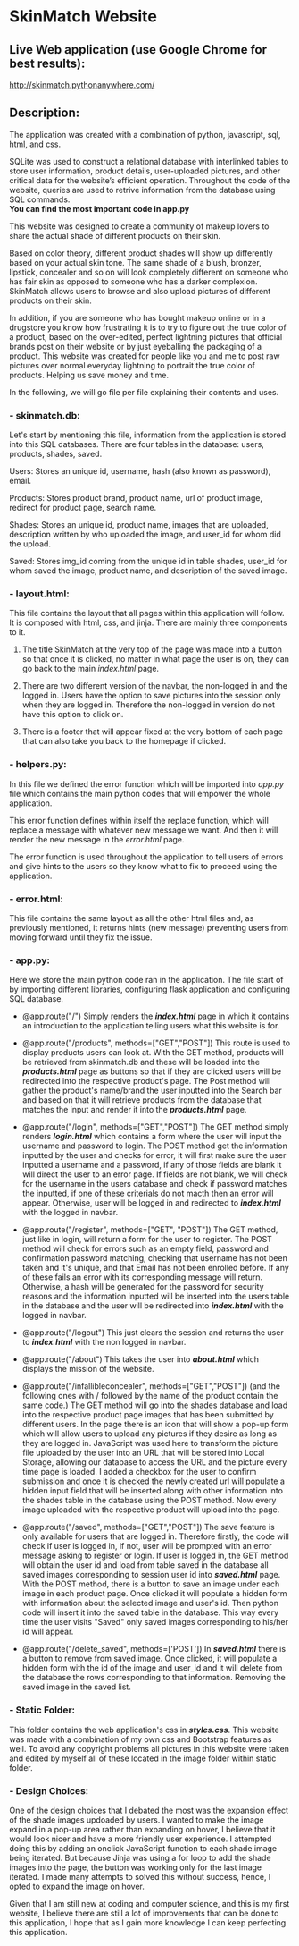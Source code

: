 # SkinMatch Website
## **Live Web application (use Google Chrome for best results):**
http://skinmatch.pythonanywhere.com/ 

## **Description:**
The application was created with a combination of python, javascript, sql, html, and css. 

SQLite was used to construct a relational database with interlinked tables to store user information, product details, user-uploaded pictures, and other critical data for the website’s efficient operation. Throughout the code of the website, queries are used to retrive information from the database using SQL commands. 
<br>**You can find the most important code in app.py**

This website was designed to create a community of makeup lovers to share the actual shade of different products on their skin.

Based on color theory, different product shades will show up differently based on your actual skin tone. The same shade of a blush, bronzer, lipstick, concealer and so on will look completely different on someone who has fair skin as opposed to someone who has a darker complexion. SkinMatch allows users to browse and also upload pictures of different products on their skin.

In addition, if you are someone who has bought makeup online or in a drugstore you know how frustrating it is to try to figure out the true color of a product, based on the over-edited, perfect lightning pictures that official brands post on their website or by just eyeballing the packaging of a product. This website was created for people like you and me to post raw pictures over normal everyday lightning to portrait the true color of products. Helping us save money and time.

In the following, we will go file per file explaining their contents and uses.

### **- skinmatch.db:**
Let's start by mentioning this file, information from the application is stored into this SQL databases.
There are four tables in the database: users, products, shades, saved.

Users: Stores an unique id, username, hash (also known as password), email.

Products: Stores product brand, product name, url of product image, redirect for product page, search name.

Shades: Stores an unique id, product name, images that are uploaded, description written by who uploaded the image, and user_id for whom did the upload.

Saved: Stores img_id coming from the unique id in table shades, user_id for whom saved the image, product name, and description of the saved image.

### **- layout.html:**
This file contains the layout that all pages within this application will follow. It is composed with html, css, and jinja. There are mainly three components to it.

1) The title SkinMatch at the very top of the page was made into a button so that once it is clicked, no matter in what page the user is on, they can go back to the main *index.html* page.

2) There are two different version of the navbar, the non-logged in and the logged in. Users have the option to save pictures into the session only when they are logged in. Therefore the non-logged in version do not have this option to click on.

3) There is a footer that will appear fixed at the very bottom of each page that can also take you back to the homepage if clicked.

### **- helpers.py:**
In this file we defined the error function which will be imported into *app.py* file which contains the main python codes that will empower the whole application.

This error function defines within itself the replace function, which will replace a message with whatever new message we want. And then it will render the new message in the *error.html* page.

The error function is used throughout the application to tell users of errors and give hints to the users so they know what to fix to proceed using the application.

### **- error.html:**
This file contains the same layout as all the other html files and, as previously mentioned, it returns hints (new message) preventing users from moving forward until they fix the issue.

### **- app.py:**
Here we store the main python code ran in the application. The file start of by importing different libraries, configuring flask application and configuring SQL database.

- @app.route("/") Simply renders the **_index.html_** page in which it contains an introduction to the application telling users what this website is for.

- @app.route("/products", methods=["GET","POST"]) This route is used to display products users can look at.
 With the GET method, products will be retrieved from skinmatch.db and these will be loaded into the **_products.html_** page as buttons so that if they are clicked users will be redirected into the respective product's page.
The Post method will gather the product's name/brand the user inputted into the Search bar and based on that it will retrieve products from the database that matches the input and render it into the **_products.html_** page.

- @app.route("/login", methods=["GET","POST"])
The GET method simply renders **_login.html_** which contains a form where the user will input the username and password to login.
The POST method get the information inputted by the user and checks for error, it will first make sure the user inputted a username and a password, if any of those fields are blank it will direct the user to an error page. If fields are not blank, we will check for the username in the users database and check if password matches the inputted, if one of these criterials do not macth then an error will appear. Otherwise, user will be logged in and redirected to **_index.html_** with the logged in navbar.

- @app.route("/register", methods=["GET", "POST"])
The GET method, just like in login, will return a form for the user to register.
The POST method will check for errors such as an empty field, password and confirmation password matching, checking that username has not been taken and it's unique, and that Email has not been enrolled before. If any of these fails an error with its corresponding message will return. Otherwise, a hash will be generated for the password for security reasons and the information inputted will be inserted into the users table in the database and the user will be redirected into **_index.html_** with the logged in navbar.

- @app.route("/logout") This just clears the session and returns the user to **_index.html_** with the non logged in navbar.

- @app.route("/about") This takes the user into **_about.html_** which displays the mission of the website.

- @app.route("/infallibleconcealer", methods=["GET","POST"]) (and the following ones with / followed by the name of the product contain the same code.)
The GET method will go into the shades database and load into the respective product page images that has been submitted by different users.
In the page there is an icon that will show a pop-up form which will allow users to upload any pictures if they desire as long as they are logged in. JavaScript was used here to transform the picture file uploaded by the user into an URL that will be stored into Local Storage, allowing our database to access the URL and the picture every time page is loaded. I added a checkbox for the user to confirm submission and once it is checked the newly created url will populate a hidden input field that will be inserted along with other information into the shades table in the database using the POST method. Now every image uploaded with the respective product will upload into the page.

- @app.route("/saved", methods=["GET","POST"])
The save feature is only available for users that are logged in. Therefore firstly, the code will check if user is logged in, if not, user will be prompted with an error message asking to register or login.
If user is logged in, the GET method will obtain the user id and load from table saved in the database all saved images corresponding to session user id into **_saved.html_** page.
With the POST method, there is a button to save an image under each image in each product page. Once clicked it will populate a hidden form with information about the selected image and user's id. Then python code will insert it into the saved table in the database. This way every time the user visits "Saved" only saved images corresponding to his/her id will appear.

- @app.route("/delete_saved", methods=['POST'])
In **_saved.html_** there is a button to remove from saved image. Once clicked, it will populate a hidden form with the id of the image and user_id and it will delete from the database the rows corresponding to that information. Removing the saved image in the saved list.

### **- Static Folder:**
This folder contains the web application's css in **_styles.css_**. This website was made with a combination of my own css and Bootstrap features as well.
To avoid any copyright problems all pictures in this website were taken and edited by myself all of these located in the image folder within static folder.

### **- Design Choices:**
One of the design choices that I debated the most was the expansion effect of the shade images updoaded by users. I wanted to make the image expand in a pop-up area rather than expanding on hover, I believe that it would look nicer and have a more friendly user experience.
I attempted doing this by adding an onclick JavaScript function to each shade image being iterated. But because Jinja was using a for loop to add the shade images into the page, the button was working only for the last image iterated. I made many attempts to solved this without success, hence, I opted to expand the image on hover.

Given that I am still new at coding and computer science, and this is my first website, I believe there are still a lot of improvements that can be done to this application, I hope that as I gain more knowledge I can keep perfecting this application.
